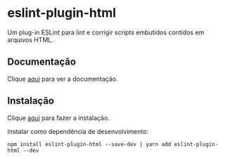 # eslint-plugin-html

Um plug-in ESLint para lint e corrigir scripts embutidos contidos em arquivos HTML.

## Documentação

Clique [aqui](https://github.com/BenoitZugmeyer/eslint-plugin-html) para ver a documentação.

## Instalação

Clique [aqui](https://www.npmjs.com/package/eslint-plugin-html) para fazer a instalação.

Instalar como dependência de desenvolvimento:

```
npm install eslint-plugin-html --save-dev | yarn add eslint-plugin-html --dev
```
